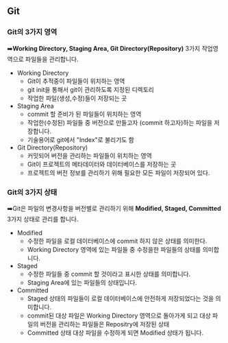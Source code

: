 ## Git  

### Git의 3가지 영역  
➡️**Working Directory, Staging Area, Git Directory(Repository)** 3가지 작업영역으로 파일들을 관리합니다.  
* Working Directory
  - Git이 추적중이 파일들이 위치하는 영역
  - git init을 통해서 git이 관리하도록 지정된 디렉토리
  - 작업한 파일(생성,수정)들이 저장되는 곳   
* Staging Area
  - commit 할 준비가 된 파일들이 위치하는 영역
  - 작업한(수정된) 파일들 중 버전으로 만들고자 (commit 하고자)하는 파일을 저장합니다.
  - 기술용어로 git에서 "Index"로 불리기도 함  
* Git Directory(Repository)
  - 커밋되어 버전을 관리하는 파일들이 위치하는 영역
  - Git이 프로젝트의 메타데이터와 데이터베이스를 저장하는 곳
  - 프로젝트의 버전 정보를 관리하기 위해 필요한 모든 파일이 저장되어 있다.  

### Git의 3가지 상태  
➡️Git은 파일의 변경사항을 버전별로 관리하기 위해 **Modified, Staged, Committed** 3가지 상태로 관리를 합니다.  
* Modified
  - 수정한 파일을 로컬 데이터베이스에 commit 하지 않은 상태를 의미한다.
  - Working Directory 영역에 있는 파일들 중 수정을한 파일들의 상태를 의미합니다.
* Staged
  - 수정한 파일들 중 commit 할 것이라고 표시한 상태를 의미합니다.
  - Staging Area에 있는 파일들의 상태입니다.
* Committed
  - Staged 상태의 파일들이 로컬 데이터베이스에 안전하게 저장되었다는 것을 의미합니다.
  - commit된 대상 파일은 Working Directory 영역으로 돌아가게 되고 대상 파일의 버전을 관리하는 파일들은 Repositry에 저장된 상태
  - Committed 상태 대상 파일을 수정하게 되면 Modified 상태가 됩니다.
